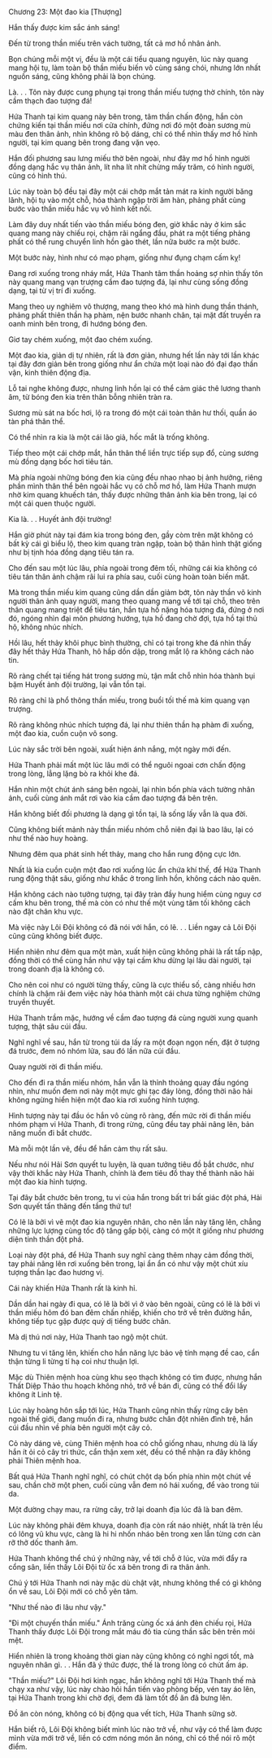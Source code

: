 




Chương 23: Một đao kia [Thượng]


Hắn thấy được kim sắc ánh sáng!

Đến từ trong thần miếu trên vách tường, tất cả mơ hồ nhân ảnh.

Bọn chúng mỗi một vị, đều là một cái tiểu quang nguyên, lúc này quang mang hội tụ, làm toàn bộ thần miếu biến vô cùng sáng chói, nhưng lớn nhất nguồn sáng, cũng không phải là bọn chúng.

Là. . . Tôn này được cung phụng tại trong thần miếu tượng thờ chính, tôn này cầm thạch đao tượng đá!

Hứa Thanh tại kim quang này bên trong, tâm thần chấn động, hắn còn chứng kiến tại thần miếu nơi cửa chính, đứng nơi đó một đoàn sương mù màu đen thân ảnh, nhìn không rõ bộ dáng, chỉ có thể nhìn thấy mơ hồ hình người, tại kim quang bên trong đang vặn vẹo.

Hắn đối phương sau lưng miếu thờ bên ngoài, như đây mơ hồ hình người đồng dạng hắc vụ thân ảnh, lít nha lít nhít chừng mấy trăm, có hình người, cũng có hình thú.

Lúc này toàn bộ đều tại đây một cái chớp mắt tản mát ra kinh người băng lãnh, hội tụ vào một chỗ, hóa thành ngập trời âm hàn, phảng phất cùng bước vào thần miếu hắc vụ vô hình kết nối.

Làm đây duy nhất tiến vào thần miếu bóng đen, giờ khắc này ở kim sắc quang mang này chiếu rọi, chậm rãi ngẩng đầu, phát ra một tiếng phảng phất có thể rung chuyển linh hồn gào thét, lần nữa bước ra một bước.

Một bước này, hình như có mạo phạm, giống như đụng chạm cấm kỵ!

Đang rơi xuống trong nháy mắt, Hứa Thanh tâm thần hoảng sợ nhìn thấy tôn này quang mang vạn trượng cầm đao tượng đá, lại như cùng sống đồng dạng, tại từ vị trí đi xuống.

Mang theo uy nghiêm vô thượng, mang theo khó mà hình dung thần thánh, phảng phất thiên thần hạ phàm, nện bước nhanh chân, tại mặt đất truyền ra oanh minh bên trong, đi hướng bóng đen.

Giơ tay chém xuống, một đao chém xuống.

Một đao kia, giản dị tự nhiên, rất là đơn giản, nhưng hết lần này tới lần khác tại đây đơn giản bên trong giống như ẩn chứa một loại nào đó đại đạo thần vận, kinh thiên động địa.

Lỗ tai nghe không được, nhưng linh hồn lại có thể cảm giác thê lương thanh âm, từ bóng đen kia trên thân bỗng nhiên tràn ra.

Sương mù sát na bốc hơi, lộ ra trong đó một cái toàn thân hư thối, quần áo tàn phá thân thể.

Có thể nhìn ra kia là một cái lão giả, hốc mắt là trống không.

Tiếp theo một cái chớp mắt, hắn thân thể liền trực tiếp sụp đổ, cùng sương mù đồng dạng bốc hơi tiêu tán.

Mà phía ngoài những bóng đen kia cũng đều nhao nhao bị ảnh hưởng, riêng phần mình thân thể bên ngoài hắc vụ có chỗ mơ hồ, làm Hứa Thanh mượn nhờ kim quang khuếch tán, thấy được những thân ảnh kia bên trong, lại có một cái quen thuộc người.

Kia là. . . Huyết ảnh đội trường!

Hắn giờ phút này tại đám kia trong bóng đen, gầy còm trên mặt không có bất kỳ cái gì biểu lộ, theo kim quang tràn ngập, toàn bộ thân hình thật giống như bị tịnh hóa đồng dạng tiêu tán ra.

Cho đến sau một lúc lâu, phía ngoài trong đêm tối, những cái kia không có tiêu tán thân ảnh chậm rãi lui ra phía sau, cuối cùng hoàn toàn biến mất.

Mà trong thần miếu kim quang cũng dần dần giảm bớt, tôn này thần võ kinh người thân ảnh quay người, mang theo quang mang về tới tại chỗ, theo trên thân quang mang triệt để tiêu tán, hắn tựa hồ nặng hóa tượng đá, đứng ở nơi đó, ngóng nhìn đại môn phương hướng, tựa hồ đang chờ đợi, tựa hồ tại thủ hộ, không nhúc nhích.

Hồi lâu, hết thảy khôi phục bình thường, chỉ có tại trong khe đá nhìn thấy đây hết thảy Hứa Thanh, hô hấp dồn dập, trong mắt lộ ra không cách nào tin.

Rõ ràng chết tại tiếng hát trong sương mù, tận mắt chỗ nhìn hóa thành bụi bặm Huyết ảnh đội trường, lại vẫn tồn tại.

Rõ ràng chỉ là phổ thông thần miếu, trong buổi tối thế mà kim quang vạn trượng.

Rõ ràng không nhúc nhích tượng đá, lại như thiên thần hạ phàm đi xuống, một đao kia, cuồn cuộn vô song.

Lúc này sắc trời bên ngoài, xuất hiện ánh nắng, một ngày mới đến.

Hứa Thanh phải mất một lúc lâu mới có thể nguôi ngoai cơn chấn động trong lòng, lẳng lặng bò ra khỏi khe đá.

Hắn nhìn một chút ánh sáng bên ngoài, lại nhìn bốn phía vách tường nhân ảnh, cuối cùng ánh mắt rơi vào kia cầm đao tượng đá bên trên.

Hắn không biết đối phương là dạng gì tồn tại, là sống lấy vẫn là qua đời.

Cũng không biết mảnh này thần miếu nhóm chỗ niên đại là bao lâu, lại có như thế nào huy hoàng.

Nhưng đêm qua phát sinh hết thảy, mang cho hắn rung động cực lớn.

Nhất là kia cuồn cuộn một đao rơi xuống lúc ẩn chứa khí thế, để Hứa Thanh rung động thật sâu, giống như khắc ở trong linh hồn, không cách nào quên.

Hắn không cách nào tưởng tượng, tại đây tràn đầy hung hiểm cùng nguy cơ cấm khu bên trong, thế mà còn có như thế một vùng tăm tối không cách nào đặt chân khu vực.

Mà việc này Lôi Đội không có đã nói với hắn, có lẽ. . . Liền ngay cả Lôi Đội cũng cũng không biết được.

Hiển nhiên như đêm qua một màn, xuất hiện cũng không phải là rất tấp nập, đồng thời có thể cùng hắn như vậy tại cấm khu dừng lại lâu dài người, tại trong doanh địa là không có.

Cho nên coi như có người từng thấy, cũng là cực thiểu số, càng nhiều hơn chính là chậm rãi đem việc này hóa thành một cái chưa từng nghiệm chứng truyền thuyết.

Hứa Thanh trầm mặc, hướng về cầm đao tượng đá cùng người xung quanh tượng, thật sâu cúi đầu.

Nghĩ nghĩ về sau, hắn từ trong túi da lấy ra một đoạn ngọn nến, đặt ở tượng đá trước, đem nó nhóm lửa, sau đó lần nữa cúi đầu.

Quay người rời đi thần miếu.

Cho đến đi ra thần miếu nhóm, hắn vẫn là thỉnh thoảng quay đầu ngóng nhìn, như muốn đem nơi này một mực ghi tạc đáy lòng, đồng thời não hải không ngừng hiển hiện một đao kia rơi xuống hình tượng.

Hình tượng này tại đầu óc hắn vô cùng rõ ràng, đến mức rời đi thần miếu nhóm phạm vi Hứa Thanh, đi trong rừng, cũng đều tay phải nâng lên, bản năng muốn đi bắt chước.

Mà mỗi một lần vẽ, đều để hắn cảm thụ rất sâu.

Nếu như nói Hải Sơn quyết tu luyện, là quan tưởng tiêu đồ bắt chước, như vậy thời khắc này Hứa Thanh, chính là đem tiêu đồ thay thế thành não hải một đao kia hình tượng.

Tại đây bắt chước bên trong, tu vi của hắn trong bất tri bất giác đột phá, Hải Sơn quyết tấn thăng đến tầng thứ tư!

Có lẽ là bởi vì vẽ một đao kia nguyên nhân, cho nên lần này tăng lên, chẳng những lực lượng cùng tốc độ tăng gấp bội, càng có một ít giống như phương diện tinh thần đột phá.

Loại này đột phá, để Hứa Thanh suy nghĩ càng thêm nhạy cảm đồng thời, tay phải nâng lên rơi xuống bên trong, lại ẩn ẩn có như vậy một chút xíu tượng thần lạc đao hương vị.

Cái này khiến Hứa Thanh rất là kinh hỉ.

Dần dần hai ngày đi qua, có lẽ là bởi vì ở vào bên ngoài, cũng có lẽ là bởi vì thần miếu hôm đó ban đêm chấn nhiếp, khiến cho trở về trên đường hắn, không tiếp tục gặp được quỷ dị tiếng bước chân.

Mà dị thú nơi này, Hứa Thanh tao ngộ một chút.

Nhưng tu vi tăng lên, khiến cho hắn năng lực bảo vệ tính mạng đề cao, cẩn thận từng li từng tí hạ coi như thuận lợi.

Mặc dù Thiên mệnh hoa cùng khu sẹo thạch không có tìm được, nhưng hắn Thất Diệp Thảo thu hoạch không nhỏ, trở về bán đi, cũng có thể đổi lấy không ít Linh tệ.

Lúc này hoàng hôn sắp tới lúc, Hứa Thanh cũng nhìn thấy rừng cây bên ngoài thế giới, đang muốn đi ra, nhưng bước chân đột nhiên đình trệ, hắn cúi đầu nhìn về phía bên người một cây cỏ.

Cỏ này dáng vẻ, cùng Thiên mệnh hoa có chỗ giống nhau, nhưng dù là lấy hắn ít ỏi cỏ cây tri thức, cẩn thận xem xét, đều có thể nhận ra đây không phải Thiên mệnh hoa.

Bất quá Hứa Thanh nghĩ nghĩ, có chút chột dạ bốn phía nhìn một chút về sau, chần chờ một phen, cuối cùng vẫn đem nó hái xuống, để vào trong túi da.

Một đường chạy mau, ra rừng cây, trở lại doanh địa lúc đã là ban đêm.

Lúc này không phải đêm khuya, doanh địa còn rất náo nhiệt, nhất là trên lều có lông vũ khu vực, càng là hi hi nhốn nháo bên trong xen lẫn từng cơn càn rỡ thở dốc thanh âm.

Hứa Thanh không thể chú ý những này, về tới chỗ ở lúc, vừa mới đẩy ra cổng sân, liền thấy Lôi Đội từ ốc xá bên trong đi ra thân ảnh.

Chú ý tới Hứa Thanh nơi này mặc dù chật vật, nhưng không thể có gì không ổn về sau, Lôi Đội mới có chỗ yên tâm.

"Như thế nào đi lâu như vậy."

"Đi một chuyến thần miếu." Ánh trăng cùng ốc xá ánh đèn chiếu rọi, Hứa Thanh thấy được Lôi Đội trong mắt máu đỏ tia cùng thần sắc bên trên mỏi mệt.

Hiển nhiên là trong khoảng thời gian này cũng không có nghỉ ngơi tốt, mà nguyên nhân gì. . . Hắn đã ý thức được, thế là trong lòng có chút ấm áp.

"Thần miếu?" Lôi Đội hơi kinh ngạc, hắn không nghĩ tới Hứa Thanh thế mà chạy xa như vậy, lúc này chào hỏi hắn tiến vào phòng bếp, vén tay áo lên, tại Hứa Thanh trong khi chờ đợi, đem đã làm tốt đồ ăn đã bưng lên.

Đồ ăn còn nóng, không có bị động qua vết tích, Hứa Thanh sững sờ.

Hắn biết rõ, Lôi Đội không biết mình lúc nào trở về, như vậy có thể làm được mình vừa mới trở về, liền có cơm nóng món ăn nóng, chỉ có thể nói rõ một điểm.




